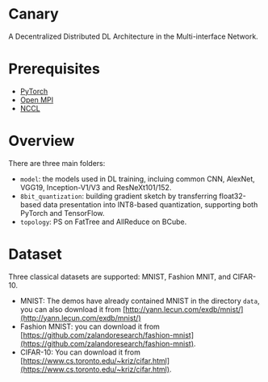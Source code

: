 # Canary
<!-- > All the practice of Canary is for project Griffin, and I hope it is the last sacrificed bird. -->

A Decentralized Distributed DL Architecture in the Multi-interface Network.


# Prerequisites
* [PyTorch](https://pytorch.org/)
* [Open MPI](https://www.open-mpi.org/)
* [NCCL](https://developer.nvidia.com/nccl)

# Overview
There are three main folders:

* `model`: the models used in DL training, incluing common CNN, AlexNet, VGG19, Inception-V1/V3 and ResNeXt101/152.
* `8bit_quantization`: building gradient sketch by transferring float32-based data presentation into INT8-based quantization, supporting both PyTorch and TensorFlow.
* `topology`: PS on FatTree and AllReduce on BCube.

# Dataset
Three classical datasets are supported: MNIST, Fashion MNIT, and CIFAR-10.

* MNIST: The demos have already contained MNIST in the directory `data`, you can also download it from [http://yann.lecun.com/exdb/mnist/](http://yann.lecun.com/exdb/mnist/)
* Fashion MNIST: you can download it from [https://github.com/zalandoresearch/fashion-mnist](https://github.com/zalandoresearch/fashion-mnist).
* CIFAR-10: You can download it from [https://www.cs.toronto.edu/~kriz/cifar.html](https://www.cs.toronto.edu/~kriz/cifar.html).